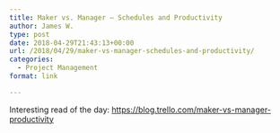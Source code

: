 ```yaml
---
title: Maker vs. Manager – Schedules and Productivity
author: James W.
type: post
date: 2018-04-29T21:43:13+00:00
url: /2018/04/29/maker-vs-manager-schedules-and-productivity/
categories:
  - Project Management
format: link

---
```

Interesting read of the day: <https://blog.trello.com/maker-vs-manager-productivity>